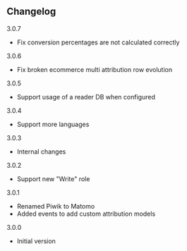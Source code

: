 ## Changelog

3.0.7
- Fix conversion percentages are not calculated correctly

3.0.6
- Fix broken ecommerce multi attribution row evolution 

3.0.5
- Support usage of a reader DB when configured

3.0.4
- Support more languages

3.0.3
- Internal changes

3.0.2
- Support new "Write" role

3.0.1
- Renamed Piwik to Matomo
- Added events to add custom attribution models

3.0.0
- Initial version
